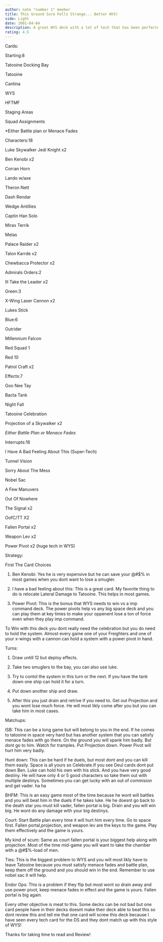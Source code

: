 ```yaml
---
author: nate "number 1" meeker
title: This Ground Sure Fells Strange... Better WYS!
side: Light
date: 2001-04-04
description: A great WYS deck with a lot of tech that has been perfected. It has went 6-0 in three tournaments.
rating: 4.5
---
```

Cards: 

Starting:8 
Tatooine Docking Bay 
Tatooine 
Cantina 
WYS 
HFTMF 
Staging Areas 
Squad Assignments 
*Either Battle plan or Menace Fades 

Characters:18 
Luke Skywalker Jedi Knight x2 
Ben Kenobi x2 
Corran Horn 
Lando w/axe 
Theron Nett 
Dash Rendar 
Wedge Antillies 
Captin Han Solo 
Mirax Terrik 
Melas 
Palace Raider x2 
Talon Karrde x2 
Chewbacca Protector x2 

Admirals Orders:2 
Ill Take the Leader x2 

Green:3 
X-Wing Laser Cannon x2 
Lukes Stick 

Blue:6 
Outrider 
Millennium Falcon 
Red Squad 1 
Red 10 
Patrol Craft x2 

Effects:7 
Goo Nee Tay 
Bacta Tank 
Night Fall 
Tatooine Celebration 
Projection of a Skywalker x2 
*Either Battle Plan or Menace Fades* 

Interrupts:16 
I Have A Bad Feeling About This (Super-Tech) 
Tunnel Vision 
Sorry About The Mess 
Nobel Sac 
A Few Manuvers 
Out Of Nowhere 
The Signal x2 
OofC/TT X2 
Fallen Portal x2 
Weapon Lev x2 
Power Pivot x2 (huge tech in WYS)


Strategy: 

First The Card Choices 
1. Ben Kenobi: Yes he is very expensive but he can save your @#$% in most games when you dont want to lose a smugler. 
2. I have a bad feeling about this: This is a great card. My favorite thing to do is relocate Lateral Damage to Tatooine. This helps in most games. 
3. Power Pivot: This is the bonus that WYS needs to win vs a imp command deck. The power pivots help vs any big space deck and you can play them at key times to make your oppenent lose a ton of force even when they play imp command. 

To Win with this deck you dont really need the celebration but you do need to hold the system. Almost every game one of your Freighters and one of your x-wings with a cannon can hold a system with a power pivot in hand. 

Turns: 
1. Draw untill 12 but deploy effects. 
2. Take two smuglers to the bay, you can also use luke. 
3. Try to contol the system in this turn or the next. If you have the tank down one ship can hold it for a turn. 
4. Put down another ship and draw. 
5. After this you just drain and retrive if you need to. Get out Projection and you wont lose much force. He will most likly come after you but you can take him in most cases. 

Matchups: 
ISB: This can be a long game but will belong to you in the end. If he comes to tatooine in space very hard but has another system that you can satisfy menace fades with go there. On the ground you will spank him badly. But dont go to him. Watch for tramples. Put Projection down. Power Pivot will hurt him very badly. 

Hunt down: This can be hard if he duels, but most dont and you can kill them easily. Space is all yours so Celebrate.If you see Deul cards dont put down Ben. Luke can hold his own with his stick. And you have very good destiny. He will have only 4 or 5 good characters so take them out with multiple destinys. Sometimes you can get lucky with an out of commision and get vader. ha ha 

BHFM: This is an easy game most of the time because he wont will battles and you will beat him in the duels if he takes luke. He he doesnt go back to the death star you must kill vader, fallen portal is big. Drain and you will win big. He wont do any damage with your big destinys. 

Court: Start Battle plan every time it will hurt him every time. Go to space first. Fallen portal,projection, and weapon lev are the keys to the game. Play them effectively and the game is yours. 

My kind of scum: Same as court fallen portal is your biggest help along with projection. Most of the time mid-game you will want to take the chamber with a @#$%-load of men. 

Ties: This is the biggest problem to WYS and you will most likly have to leave Tatooine because you must satisfy menace fades and battle plan, keep them off the ground and you should win in the end. Remember to use nobel sac it will help. 

Endor Ops: This is a problem if they flip but most wont so drain away and use power pivot, keep menace fades in effect and the game is yours. Fallen portal is big again. 

Every other objective is meat to this. Some decks can be not bad but one card people have in their decks doesnt make their deck able to beat this so dont review this and tell me that one card will screw this deck because I have seen every tech card for the DS and they dont match up with this style of WYS! 
Thanks for taking time to read and Review!
